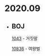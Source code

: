 # **2020.09**

- ## BOJ

  [1043](/Algorithm/2020_09/baekjoon/BJ_1043.md) - 거짓말

  [10836](/Algorithm/2020_09/baekjoon/BJ_10836.md) - 여왕벌
